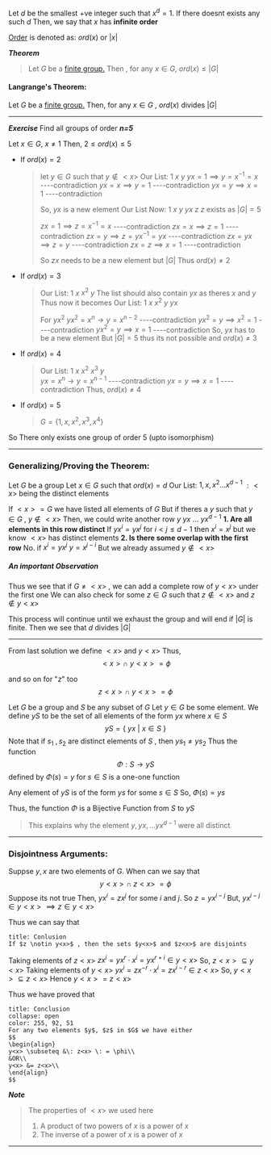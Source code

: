 Let $d$ be the smallest +ve integer such that $x^{d}=1$.
If there doesnt exists any such $d$ 
Then, we say that $x$ has **infinite order**

[Order](<Sub-Groups#Order of a Group>) is denoted as:  $ord(x)$ or $|x|$

***Theorem***
> Let $G$ be a [finite group.](<Sub-Groups#Order of a Group#Finite Groups>) Then , for any $x \in G$, 
> $ord(x) \leq |G|$


#### Langrange's Theorem:

Let $G$ be a [finite group.](<Sub-Groups#Order of a Group#Finite Groups>)
Then, for any $x \in G$ , $ord(x)$ divides $|G|$


-----------------------------------

***Exercise***
Find all groups of order ***n=5***

Let $x \in G$, $x \ne 1$
Then, $2 \leq ord(x) \leq 5$

- If $ord(x)=2$
  > let $y \in G$ such that $y \notin <x>$
  > Our List: $1$ $x$
  >               $y$
  > $yx=1 \implies y=x^{-1}=x$                    ----contradiction
  > $yx=x \implies y=1$                              ----contradiction
  > $yx=y \implies x=1$                              ----contradiction
  > 
  > So, $yx$ is a new element
  > Our List Now: 1  $x$
  >                        $y$  $yx$
  >                        $z$
  >$z$ exists as $|G|=5$ 
  >
  >$zx=1 \implies z=x^{-1}=x$                ----contradiction
  >$zx=x \implies z=1$                          ----contradiction
  >$zx = y \implies z=yx^{-1}=yx$            ----contradiction
  >$zx=yx \implies z=y$                        ----contradiction
  >$zx=z \implies x=1$                         ----contradiction
  >
  >So $zx$ needs to be a new element but $|G|$
  >Thus $ord(x)\neq 2$

- If $ord(x)=3$
  >Our List: $1$  $x$  $x^{2}$
  >              $y$
  > The list should also contain $yx$ as theres $x$ and $y$
  > Thus now it becomes
  > Our List:  $1$  $x$  $x^{2}$
  >                $y$  $yx$
  > 
  > For $yx^{2}$
  > $yx^{2}=x^{n} \rightarrow y=x^{n-2}$                ----contradiction
  > $yx^{2}=y \implies x^{2}=1$                 ----contradiction
  > $yx^{2}=y \implies x=1$                  ----contradiction
  > So, $yx$ has to be a new element
  > But $|G|=5$ thus its not possible and
  > $ord(x) \neq 3$
  
- If $ord(x)=4$
  > Our List:  $1$  $x$  $x^{2}$  $x^{3}$
  >                 $y$  
  > $yx=x^{n} \rightarrow y=x^{n-1}$               ----contradiction
  > $yx=y \implies x=1$                 ----contradiction
  > Thus,
  > $ord(x)\neq4$
   
- If $ord(x)=5$
  > $G = \{1, x, x^{2}, x^{3}, x^{4}\}$
  
So There only exists one group of order $5$ (upto isomorphism)

--------------------------------------

### Generalizing/Proving the Theorem:

Let $G$ be a group
Let $x \in G$ such that $ord(x)=d$
Our List: $1, x,x^{2}\dots x^{d-1}$      $:<x>$
being the distinct elements

If $<x> = G$ we have listed all elements of $G$
But if theres a $y$ such that $y \in G$ , $y \notin <x>$
Then, we could write another row 
$y$  $yx$  $\dots$  $yx^{d-1}$
	**1. Are all elements in this row distinct**
	   If $yx^{i}=yx^{j}$ for $i<j\leq d-1$
	   then $x^{i}=x^{j}$
	   but we know $<x>$ has distinct elements
	**2. Is there some overlap with the first row**
	   No.
	   if $x^{i}=yx^{j}$ 
	      $y=x^{j-i}$
	      But we already assumed $y \notin <x>$

##### An important Observation
Thus we see that if $G \neq <x>$ , we can add a complete row of $y<x>$ under the first one
We can also check for some $z \in G$ such that $z \notin <x>$ and $z \notin y<x>$

This process will continue until we exhaust the group and will end if $|G|$ is finite.
Then we see that $d$ divides $|G|$

----------------------------------

From last solution we define $<x>$ and $y<x>$ 
Thus, 
$$
<x> \cap \:y<x> = \phi
$$

and so on for "$z$" too
$$
z<x> \cap \: y<x> = \phi
$$

Let $G$ be a group and $S$ be any subset of $G$
Let $y \in G$ be some element.
We define $yS$ to be the set of all elements of the form $yx$ where $x \in S$
$$
yS = \{\:yx \:| \:x \in S \:\}
$$
Note that if $s_{1} \: ,s_{2}$ are distinct elements of $S$ , then $ys_{1} \neq ys_{2}$
Thus the function 
$$
\Phi : S \rightarrow yS 
$$
defined by $\Phi(s)=y$ for $s \in S$ is a one-one function

Any element of $yS$ is of the form $ys$ for some $s \in S$ 
So, $\Phi(s)=ys$

Thus, the function $\Phi$ is a Bijective Function from $S$ to $yS$
>This explains why the element $y, yx,\dots yx^{d-1}$ were all distinct

------------------------------------
### Disjointness Arguments:

Suppse $y,x$ are two elements of $G$. When can we say that 
$$
y<x> \cap \: z<x> \: = \phi
$$
Suppose its not true
Then, $yx^{i}=zx^{j}$ for some $i$ and $j$. So $z=yx^{i-j}$
But, $yx^{i-j} \in y<x> \implies z \in y<x>$

Thus we can say that 
```ad-note
title: Conlusion
If $z \notin y<x>$ , then the sets $y<x>$ and $z<x>$ are disjoints
```

Taking elements of  $z<x>$
	$zx^{i} = yx^{r}\cdot x^{i} = yx^{r+i} \in y<x>$
	So, $z<x> \subseteq y<x>$
Taking elements of $y<x>$
	$yx^{i}=zx^{-r}\cdot x^{i} = zx^{i-r} \in z<x>$
	So, $y<x> \subseteq z<x>$
Hence
	$y<x> = z<x>$

Thus we have proved that 
```ad-note
title: Conclusion
collapse: open
color: 255, 92, 51
For any two elements $y$, $z$ in $G$ we have either 
$$
\begin{align}
y<x> \subseteq &\: z<x> \: = \phi\\ 
&OR\\
y<x> &= z<x>\\
\end{align}
$$
```

***Note***
> The properties of $<x>$ we used here
> 1. A product of two powers of $x$ is a power of $x$
> 2. The inverse of a power of $x$ is a power of $x$



----------------------







